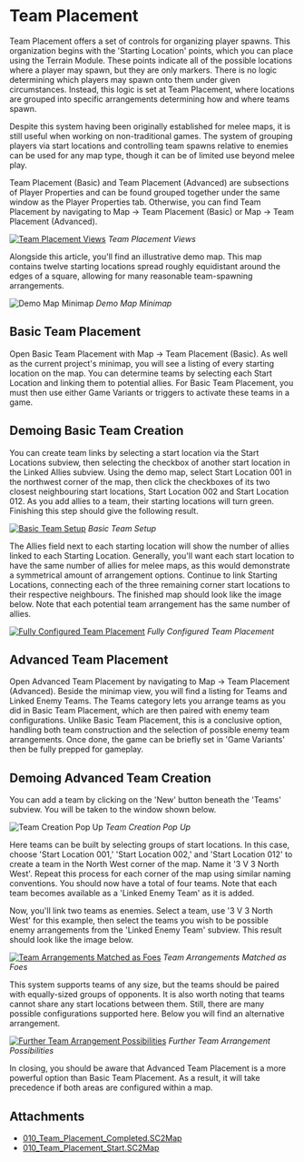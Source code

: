 # Team Placement

Team Placement offers a set of controls for organizing player spawns. This organization begins with the 'Starting Location' points, which you can place using the Terrain Module. These points indicate all of the possible locations where a player may spawn, but they are only markers. There is no logic determining which players may spawn onto them under given circumstances. Instead, this logic is set at Team Placement, where locations are grouped into specific arrangements determining how and where teams spawn.

Despite this system having been originally established for melee maps, it is still useful when working on non-traditional games. The system of grouping players via start locations and controlling team spawns relative to enemies can be used for any map type, though it can be of limited use beyond melee play.

Team Placement (Basic) and Team Placement (Advanced) are subsections of Player Properties and can be found grouped together under the same window as the Player Properties tab. Otherwise, you can find Team Placement by navigating to Map -\> Team Placement (Basic) or Map -\> Team Placement (Advanced).

[![Team Placement Views](./resources/010_Team_Placement01.png)](./resources/010_Team_Placement01.png)
*Team Placement Views*

Alongside this article, you'll find an illustrative demo map. This map contains twelve starting locations spread roughly equidistant around the edges of a square, allowing for many reasonable team-spawning arrangements.

![Demo Map Minimap](./resources/010_Team_Placement02.png)
*Demo Map Minimap*

## Basic Team Placement

Open Basic Team Placement with Map -\> Team Placement (Basic). As well as the current project's minimap, you will see a listing of every starting location on the map. You can determine teams by selecting each Start Location and linking them to potential allies. For Basic Team Placement, you must then use either Game Variants or triggers to activate these teams in a game.

## Demoing Basic Team Creation

You can create team links by selecting a start location via the Start Locations subview, then selecting the checkbox of another start location in the Linked Allies subview. Using the demo map, select Start Location 001 in the northwest corner of the map, then click the checkboxes of its two closest neighbouring start locations, Start Location 002 and Start Location 012. As you add allies to a team, their starting locations will turn green. Finishing this step should give the following result.

[![Basic Team Setup](./resources/010_Team_Placement03.png)](./resources/010_Team_Placement03.png)
*Basic Team Setup*

The Allies field next to each starting location will show the number of allies linked to each Starting Location. Generally, you'll want each start location to have the same number of allies for melee maps, as this would demonstrate a symmetrical amount of arrangement options. Continue to link Starting Locations, connecting each of the three remaining corner start locations to their respective neighbours. The finished map should look like the image below. Note that each potential team arrangement has the same number of allies.

[![Fully Configured Team Placement](./resources/010_Team_Placement04.png)](./resources/010_Team_Placement04.png)
*Fully Configured Team Placement*

## Advanced Team Placement

Open Advanced Team Placement by navigating to Map -\> Team Placement (Advanced). Beside the minimap view, you will find a listing for Teams and Linked Enemy Teams. The Teams category lets you arrange teams as you did in Basic Team Placement, which are then paired with enemy team configurations. Unlike Basic Team Placement, this is a conclusive option, handling both team construction and the selection of possible enemy team arrangements. Once done, the game can be briefly set in 'Game Variants' then be fully prepped for gameplay.

## Demoing Advanced Team Creation

You can add a team by clicking on the 'New' button beneath the 'Teams' subview. You will be taken to the window shown below.

![Team Creation Pop Up](./resources/010_Team_Placement05.png)
*Team Creation Pop Up*

Here teams can be built by selecting groups of start locations. In this case, choose 'Start Location 001,' 'Start Location 002,' and 'Start Location 012' to create a team in the North West corner of the map. Name it '3 V 3 North West'. Repeat this process for each corner of the map using similar naming conventions. You should now have a total of four teams. Note that each team becomes available as a 'Linked Enemy Team' as it is added.

Now, you'll link two teams as enemies. Select a team, use '3 V 3 North West' for this example, then select the teams you wish to be possible enemy arrangements from the 'Linked Enemy Team' subview. This result should look like the image below.

[![Team Arrangements Matched as Foes](./resources/010_Team_Placement06.png)](./resources/010_Team_Placement06.png)
*Team Arrangements Matched as Foes*

This system supports teams of any size, but the teams should be paired with equally-sized groups of opponents. It is also worth noting that teams cannot share any start locations between them. Still, there are many possible configurations supported here. Below you will find an alternative arrangement.

[![Further Team Arrangement Possibilities](./resources/010_Team_Placement07.png)](./resources/010_Team_Placement07.png)
*Further Team Arrangement Possibilities*

In closing, you should be aware that Advanced Team Placement is a more powerful option than Basic Team Placement. As a result, it will take precedence if both areas are configured within a map.

## Attachments

 * [010_Team_Placement_Completed.SC2Map](./maps/010_Team_Placement_Completed.SC2Map)
 * [010_Team_Placement_Start.SC2Map](./maps/010_Team_Placement_Start.SC2Map)
